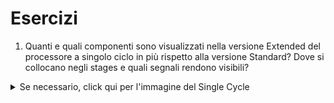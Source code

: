 # Esercizi

1. Quanti e quali componenti sono visualizzati nella versione Extended del processore a singolo ciclo in più rispetto alla versione Standard? Dove si collocano negli stages e quali segnali rendono visibili?  
<div class="p2p_container" id='screenshots/single_cycle_extended.png'></div>

<details>
    <summary>Se necessario, click qui per l'immagine del Single Cycle</summary>
    <div class="p2p_container" id='screenshots/single_cycle_standard.png'></div>
</details>